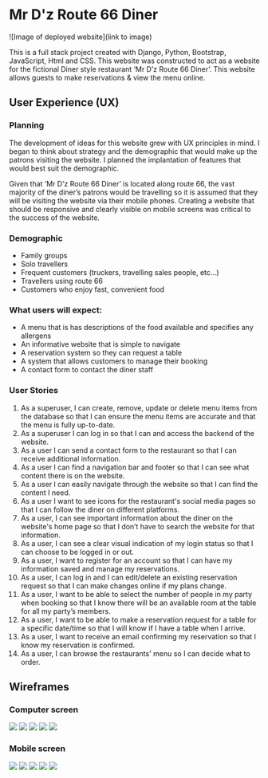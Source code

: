# Mr D'z Route 66 Diner

![Image of deployed website](link to image)



This is a full stack project created with Django, Python, Bootstrap, JavaScript, Html and CSS. This website was constructed to act as a website for the fictional Diner style restaurant ‘Mr D’z Route 66 Diner’. This website allows guests to make reservations & view the menu online.  

## User Experience (UX)

### Planning

The development of ideas for this website grew with UX principles in mind. I began to think about strategy and the demographic that would make up the patrons visiting the website. I planned the implantation of features that would best suit the demographic. 

Given that ‘Mr D’z Route 66 Diner’ is located along route 66, the vast majority of the diner’s patrons would be travelling so it is assumed that they will be visiting the website via their mobile phones. Creating a website that should be responsive and clearly visible on mobile screens was critical to the success of the website. 

### Demographic 

- Family groups
- Solo travellers
- Frequent customers (truckers, travelling sales people, etc...)
- Travellers using route 66 
- Customers who enjoy fast, convenient food

### What users will expect:

- A menu that is has descriptions of the food available and specifies any allergens
- An informative website that is simple to navigate 
- A reservation system so they can request a table
- A system that allows customers to manage their booking
- A contact form to contact the diner staff

### User Stories 

1. As a superuser, I can create, remove, update or delete menu items from the database so that I can ensure the menu items are accurate and that the menu is fully up-to-date.
2. As a superuser I can log in so that I can and access the backend of the website.
3. As a user I can send a contact form to the restaurant so that I can receive additional information.
4. As a user I can find a navigation bar and footer so that I can see what content there is on the website.
5. As a user I can easily navigate through the website so that I can find the content I need.
6. As a user I want to see icons for the restaurant's social media pages so that I can follow the diner on different platforms.
7. As a user, I can see important information about the diner on the website's home page so that I don’t have to search the website for that information.
8. As a user, I can see a clear visual indication of my login status so that I can choose to be logged in or out.
9. As a user, I want to register for an account so that I can have my information saved and manage my reservations.
10. As a user, I can log in and I can edit/delete an existing reservation request so that I can make changes online if my plans change.
11. As a user, I want to be able to select the number of people in my party when booking so that I know there will be an available room at the table for all my party’s members.
12. As a user, I want to be able to make a reservation request for a table for a specific date/time so that I will know if I have a table when I arrive.
13. As a user, I want to receive an email confirming my reservation so that I know my reservation is confirmed.
15. As a user, I can browse the restaurants' menu so I can decide what to order.
    

## Wireframes

### Computer screen 

![](assets/images/wireframes/landing-page.jpg)
![](assets/images/wireframes/reservation-page.jpg)
![](assets/images/wireframes/menu-page.jpg)
![](assets/images/wireframes/food-items-page.jpg)
![](assets/images/wireframes/contact-page.jpg)

### Mobile screen 

![](assets/images/wireframes/mobile-landing-page.jpg)
![](assets/images/wireframes/mobile-reservation-page.jpg)
![](assets/images/wireframes/mobile-menu-page.jpg)
![](assets/images/wireframes/mobile-order-page.jpg)
![](assets/images/wireframes/mobile-contact-page.jpg)
